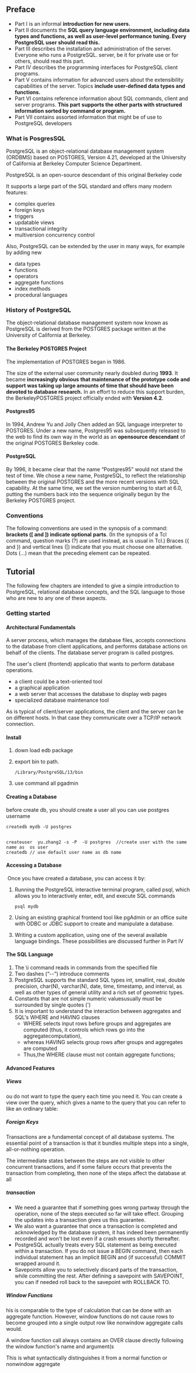 ## Preface

- Part I is an informal **introduction for new users.**
-  Part II documents the **SQL query language environment, including data types and functions, as well as user-level performance tuning. Every PostgreSQL user should read this.**
- Part III describes the installation and administration of the server. Everyone who runs a PostgreSQL. server, be it for private use or for others, should read this part.
- Part IV describes the programming interfaces for PostgreSQL client programs.
- Part V contains information for advanced users about the extensibility capabilities of the server.
  Topics **include user-defined data types and functions.**
- Part VI contains reference information about SQL commands, client and server programs. **This part**
  **supports the other parts with structured information sorted by command or program.**
- Part VII contains assorted information that might be of use to PostgreSQL developers

### What is PosgresSQL

PostgreSQL is an object-relational database management system (ORDBMS) based on POSTGRES,
Version 4.21, developed at the University of California at Berkeley Computer Science Department.



PostgreSQL is an open-source descendant of this original Berkeley code

It supports a large part of the SQL standard and offers many modern features:

- complex queries
- foreign keys
- triggers
- updatable views
-  transactional integrity
-  multiversion concurrency control

Also, PostgreSQL can be extended by the user in many ways, for example by adding new

- data types
- functions
- operators
- aggregate functions
- index methods
- procedural languages

### History of PostgreSQL

The object-relational database management system now known as PostgreSQL is derived from the
POSTGRES package written at the University of California at Berkeley.

#### The Berkeley POSTGRES Project

The implementation of POSTGRES began in 1986.

The size of the external user community nearly doubled during **1993**. It became **increasingly obvious**
**that maintenance of the prototype code and support was taking up large amounts of time that should have been devoted to database research.** In an effort to reduce this support burden, the BerkeleyPOSTGRES project officially ended with **Version 4.2**.



#### Postgres95

In 1994, Andrew Yu and Jolly Chen added an SQL language interpreter to POSTGRES. Under a new
name, Postgres95 was subsequently released to the web to find its own way in the world as an **opensource descendant** of the original POSTGRES Berkeley code.



#### PostgreSQL

By 1996, it became clear that the name “Postgres95” would not stand the test of time. We chose a new
name, PostgreSQL, to reflect the relationship between the original POSTGRES and the more recent
versions with SQL capability. At the same time, we set the version numbering to start at 6.0, putting
the numbers back into the sequence originally begun by the Berkeley POSTGRES project.



### Conventions

The following conventions are used in the synopsis of a command: **brackets ([ and ]) indicate optional**
**parts**. (In the synopsis of a Tcl command, question marks (?) are used instead, as is usual in Tcl.)
Braces ({ and }) and vertical lines (|) indicate that you must choose one alternative. Dots (...) mean
that the preceding element can be repeated.



## Tutorial

The following few chapters are intended to give a simple introduction to PostgreSQL, relational database concepts, and the SQL language to those who are new to any one of these aspects.

### Getting started

#### Architectural Fundamentals

A server process, which manages the database files, accepts connections to the database from client
applications, and performs database actions on behalf of the clients. The database server program
is called postgres.

The user's client (frontend) applicatio that wants to perform database operations. 

- a client could be a text-oriented tool
- a graphical application
- a web server that accesses the database to display web pages
- specialized database maintenance tool

As is typical of client/server applications, the client and the server can be on different hosts. In that
case they communicate over a TCP/IP network connection.

#### Install

1. down load edb package

2. export bin to path. 

   ```
   /Library/PostgreSQL/13/bin
   ```

   

3. use command all pgadmin



#### Creating a Database



before create db, you should create a user all you can use postgres username

```
createdb mydb -U postgres


createuser  yu.zhang2 -s -P  -U postgres  //create user with the same name as  os user
createdb // use default user name as db name
```



#### Accessing a Database

​	Once you have created a database, you can access it by:

1. Running the PostgreSQL interactive terminal program, called psql, which allows you to
   interactively enter, edit, and execute SQL commands

   ```
   psql mydb
   ```

   

2. Using an existing graphical frontend tool like pgAdmin or an office suite with ODBC or JDBC
   support to create and manipulate a database. 

3. Writing a custom application, using one of the several available language bindings. These
   possibilities are discussed further in Part IV

#### The SQL Language

1. The \i command reads in commands from the specified file
2. Two dashes (“--”) introduce comments
3. PostgreSQL supports the standard SQL types int, smallint, real, double precision,
   char(N), varchar(N), date, time, timestamp, and interval,  as well as other types of
   general utility and a rich set of geometric types. 
4. Constants that are not simple numeric valuesusually must be surrounded by single quotes (')
5. It is important to understand the interaction between aggregates and SQL's WHERE and HAVING
   clauses
   - WHERE selects input rows before groups and aggregates are computed (thus, it controls which rows go into the aggregatecomputation), 
   - whereas HAVING selects group rows after groups and aggregates are computed
   - Thus,the WHERE clause must not contain aggregate functions; 



#### Advanced Features

##### Views

ou do not want to type the query each time
you need it. You can create a view over the query, which gives a name to the query that you can refer
to like an ordinary table:

##### Foreign Keys

Transactions are a fundamental concept of all database systems. The essential point of a transaction is
that it bundles multiple steps into a single, all-or-nothing operation. 

The intermediate states between
the steps are not visible to other concurrent transactions, and if some failure occurs that prevents the
transaction from completing, then none of the steps affect the database at all

##### transaction

- We need a guarantee that if something goes wrong partway through the operation, none of the steps executed so far will take effect. Grouping the updates into a transaction gives us this guarantee.
- We also want a guarantee that once a transaction is completed and acknowledged by the database
  system, it has indeed been permanently recorded and won't be lost even if a crash ensues shortly
  thereafter.
- PostgreSQL actually treats every SQL statement as being executed within a transaction. If you do not
  issue a BEGIN command, then each individual statement has an implicit BEGIN and (if successful)
  COMMIT wrapped around it.
- Savepoints allow you to selectively discard parts of the transaction, while committing the
  rest. After defining a savepoint with SAVEPOINT, you can if needed roll back to the savepoint with
  ROLLBACK TO.

##### Window Functions

his is comparable to the type of calculation that can be done with an aggregate function.
However, window functions do not cause rows to become grouped into a single output row like nonwindow aggregate calls would.

A window function call always contains an OVER clause directly following the window function's
name and argument(s

This is what syntactically distinguishes it from a normal function or nonwindow aggregate